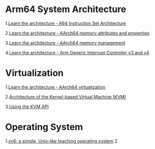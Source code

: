 # Arm64 System Architecture
1.[Learn the architecture - A64 Instruction Set Architecture](https://developer.arm.com/documentation/102374/0101/Overview)

2.[Learn the architecture - AArch64 memory
attributes and properties](https://developer.arm.com/documentation/102376/0200)

3.[Learn the architecture - AArch64 memory management](https://developer.arm.com/documentation/101811/0103)

4.[Learn the architecture - Arm Generic Interrupt Controller v3 and v4](https://developer.arm.com/documentation/198123/0302)

# Virtualization
1.[Learn the architecture - AArch64 virtualization](https://developer.arm.com/documentation/102142/latest/)

2.[Architecture of the Kernel-based Virtual Machine (KVM)](http://www.linux-kongress.org/2010/slides/KVM-Architecture-LK2010.pdf)

3.[Using the KVM API](https://lwn.net/Articles/658511/)

# Operating System
1.[xv6: a simple, Unix-like teaching operating system](https://pdos.csail.mit.edu/6.828/2023/xv6/book-riscv-rev3.pdf)
2.[]()
